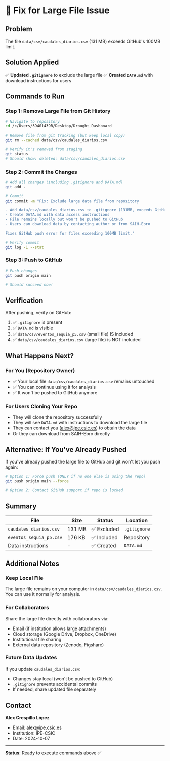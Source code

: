 # 🔧 Fix for Large File Issue

## Problem
The file `data/csv/caudales_diarios.csv` (131 MB) exceeds GitHub's 100MB limit.

## Solution Applied

✅ **Updated `.gitignore`** to exclude the large file
✅ **Created `DATA.md`** with download instructions for users

## Commands to Run

### Step 1: Remove Large File from Git History

```bash
# Navigate to repository
cd /c/Users/39401439R/Desktop/Drought_Dashboard

# Remove file from git tracking (but keep local copy)
git rm --cached data/csv/caudales_diarios.csv

# Verify it's removed from staging
git status
# Should show: deleted: data/csv/caudales_diarios.csv
```

### Step 2: Commit the Changes

```bash
# Add all changes (including .gitignore and DATA.md)
git add .

# Commit
git commit -m "Fix: Exclude large data file from repository

- Add data/csv/caudales_diarios.csv to .gitignore (131MB, exceeds GitHub limit)
- Create DATA.md with data access instructions
- File remains locally but won't be pushed to GitHub
- Users can download data by contacting author or from SAIH-Ebro

Fixes GitHub push error for files exceeding 100MB limit."

# Verify commit
git log -1 --stat
```

### Step 3: Push to GitHub

```bash
# Push changes
git push origin main

# Should succeed now!
```

## Verification

After pushing, verify on GitHub:

1. ✅ `.gitignore` is present
2. ✅ `DATA.md` is visible
3. ✅ `data/csv/eventos_sequia_p5.csv` (small file) IS included
4. ✅ `data/csv/caudales_diarios.csv` (large file) is NOT included

## What Happens Next?

### For You (Repository Owner)
- ✅ Your local file `data/csv/caudales_diarios.csv` remains untouched
- ✅ You can continue using it for analysis
- ✅ It won't be pushed to GitHub anymore

### For Users Cloning Your Repo
- They will clone the repository successfully
- They will see `DATA.md` with instructions to download the large file
- They can contact you (alex@ipe.csic.es) to obtain the data
- Or they can download from SAIH-Ebro directly

## Alternative: If You've Already Pushed

If you've already pushed the large file to GitHub and git won't let you push again:

```bash
# Option 1: Force push (ONLY if no one else is using the repo)
git push origin main --force

# Option 2: Contact GitHub support if repo is locked
```

## Summary

| File | Size | Status | Location |
|------|------|--------|----------|
| `caudales_diarios.csv` | 131 MB | ✅ Excluded | `.gitignore` |
| `eventos_sequia_p5.csv` | 176 KB | ✅ Included | Repository |
| Data instructions | - | ✅ Created | `DATA.md` |

## Additional Notes

### Keep Local File
The large file remains on your computer in `data/csv/caudales_diarios.csv`.
You can use it normally for analysis.

### For Collaborators
Share the large file directly with collaborators via:
- Email (if institution allows large attachments)
- Cloud storage (Google Drive, Dropbox, OneDrive)
- Institutional file sharing
- External data repository (Zenodo, Figshare)

### Future Data Updates
If you update `caudales_diarios.csv`:
- Changes stay local (won't be pushed to GitHub)
- `.gitignore` prevents accidental commits
- If needed, share updated file separately

## Contact
**Alex Crespillo López**
- Email: alex@ipe.csic.es
- Institution: IPE-CSIC
- Date: 2024-10-07

---

**Status**: Ready to execute commands above ✅
